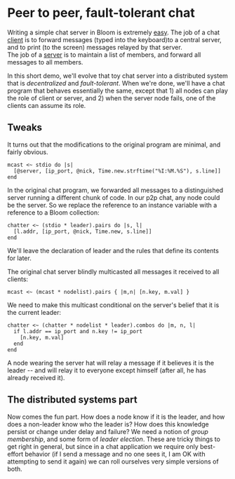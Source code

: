 Peer to peer, fault-tolerant chat
=========================

Writing a simple chat server in Bloom is extremely [easy](https://github.com/bloom-lang/bud/tree/master/examples/chat).
The job of a chat [client](https://github.com/bloom-lang/bud/blob/master/examples/chat/chat.rb) is to forward 
messages (typed into the keyboard)to a central server, and to print (to the screen) messages relayed by that server.  
The job of a [server](https://github.com/bloom-lang/bud/blob/master/examples/chat/chat_server.rb) is to maintain a list of members, and forward all messages to all members.

In this short demo, we'll evolve that toy chat server into a distributed system that is *decentralized* and *fault-tolerant*.  When we're done, we'll
have a chat program that behaves essentially the same, except that 1) all nodes can play the role of client or server, and 2) when the server node fails,
one of the clients can assume its role.

Tweaks
---------

It turns out that the modifications to the original program are minimal, and fairly obvious.

    mcast <~ stdio do |s|
      [@server, [ip_port, @nick, Time.new.strftime("%I:%M.%S"), s.line]]
    end

In the original chat program, we forwarded all messages to a distinguished server running a different chunk of code.  In our p2p chat, any node could
be the server.  So we replace the reference to an instance variable with a reference to a Bloom collection:

    chatter <~ (stdio * leader).pairs do |s, l|
      [l.addr, [ip_port, @nick, Time.new, s.line]]
    end

We'll leave the declaration of leader and the rules that define its contents for later.

The original chat server blindly multicasted all messages it received to all clients:

    mcast <~ (mcast * nodelist).pairs { |m,n| [n.key, m.val] }

We need to make this multicast conditional on the server's belief that it is the current leader:

    chatter <~ (chatter * nodelist * leader).combos do |m, n, l|
      if l.addr == ip_port and n.key != ip_port
        [n.key, m.val]
      end
    end

A node wearing the server hat will relay a message if it believes it is the leader -- and will relay it to everyone except himself (after all,
he has already received it).

The distributed systems part
------------------

Now comes the fun part.  How does a node know if it is the leader, and how does a non-leader know who the leader is?  How does this knowledge
persist or change under delay and failure?  We need a notion of *group membership*, and some form of *leader election*.  These are tricky things
to get right in general, but since in a chat application we require only best-effort behavior (if I send a message and no one sees it, I am OK with
attempting to send it again) we can roll ourselves very simple versions of both.
